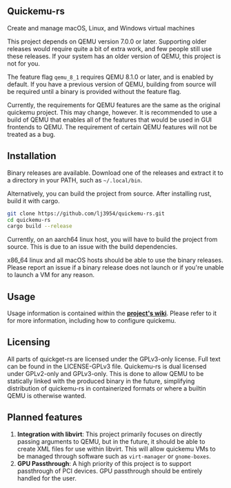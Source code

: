 ## Quickemu-rs

Create and manage macOS, Linux, and Windows virtual machines

This project depends on QEMU version 7.0.0 or later. Supporting older releases would require quite a bit of extra work,
and few people still use these releases. If your system has an older version of QEMU, this project is not for you. 

The feature flag `qemu_8_1` requires QEMU 8.1.0 or later, and is enabled by default. If you have a previous version of QEMU,
building from source will be required until a binary is provided without the feature flag.

Currently, the requirements for QEMU features are the same as the original quickemu project. This may change, however.
It is recommended to use a build of QEMU that enables all of the features that would be used in GUI frontends to QEMU.
The requirement of certain QEMU features will not be treated as a bug.

## Installation

Binary releases are available. Download one of the releases and extract it to a directory in your PATH, such as `~/.local/bin`. 

Alternatively, you can build the project from source. After installing rust, build it with cargo.


```bash
git clone https://github.com/lj3954/quickemu-rs.git
cd quickemu-rs
cargo build --release
```

Currently, on an aarch64 linux host, you will have to build the project from source. This is due to an issue with the build dependencies.

x86_64 linux and all macOS hosts should be able to use the binary releases. Please report an issue if a binary release
does not launch or if you're unable to launch a VM for any reason.

## Usage

Usage information is contained within the [**project's wiki**](https://github.com/lj3954/quickemu-rs/wiki). Please refer to it for more information, including how to configure quickemu.

## Licensing

All parts of quickget-rs are licensed under the GPLv3-only license. Full text can be found in the LICENSE-GPLv3 file.
Quickemu-rs is dual licensed under GPLv2-only and GPLv3-only. This is done to allow QEMU to be statically linked with the produced binary in the future, simplifying distribution of quickemu-rs in containerized formats or where a builtin QEMU is otherwise wanted.

## Planned features

1. **Integration with libvirt**: This project primarily focuses on directly passing arguments to QEMU, but in the future,
it should be able to create XML files for use within libvirt. This will allow quickemu VMs to be managed through software
such as `virt-manager` or `gnome-boxes`. 
2. **GPU Passthrough**: A high priority of this project is to support passthrough of PCI devices. GPU passthrough
should be entirely handled for the user. 
